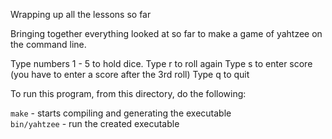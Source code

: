 Wrapping up all the lessons so far

Bringing together everything looked at so far to make a game of yahtzee on the command line.

Type numbers 1 - 5 to hold dice.
Type r to roll again
Type s to enter score (you have to enter a score after the 3rd roll)
Type q to quit

To run this program, from this directory, do the following:


`make`               - starts compiling and generating the executable<br>
`bin/yahtzee`       	 - run the created executable
